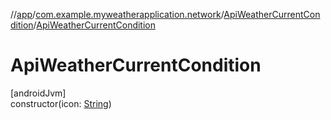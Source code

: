 //[app](../../../index.md)/[com.example.myweatherapplication.network](../index.md)/[ApiWeatherCurrentCondition](index.md)/[ApiWeatherCurrentCondition](-api-weather-current-condition.md)

# ApiWeatherCurrentCondition

[androidJvm]\
constructor(icon: [String](https://kotlinlang.org/api/latest/jvm/stdlib/kotlin/-string/index.html))
